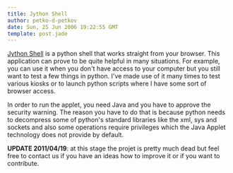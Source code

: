 ```yaml
---
title: Jython Shell
author: petko-d-petkov
date: Sun, 25 Jun 2006 19:22:55 GMT
template: post.jade
---
```


[Jython Shell](http://code.google.com/p/jythonshell/) is a python shell that works straight from your browser. This application can prove to be quite helpful in many situations. For example, you can use it when you don't have access to your computer but you still want to test a few things in python. I've made use of it many times to test various kiosks or to launch python scripts where I have some sort of browser access.

In order to run the applet, you need Java and you have to approve the security warning. The reason you have to do that is because python needs to decompress some of python's standard libraries like the xml, sys and sockets and also some operations require privileges which the Java Applet technology does not provide by default.

**UPDATE 2011/04/19**: at this stage the projet is pretty much dead but feel free to contact us if you have an ideas how to improve it or if you want to contribute.

